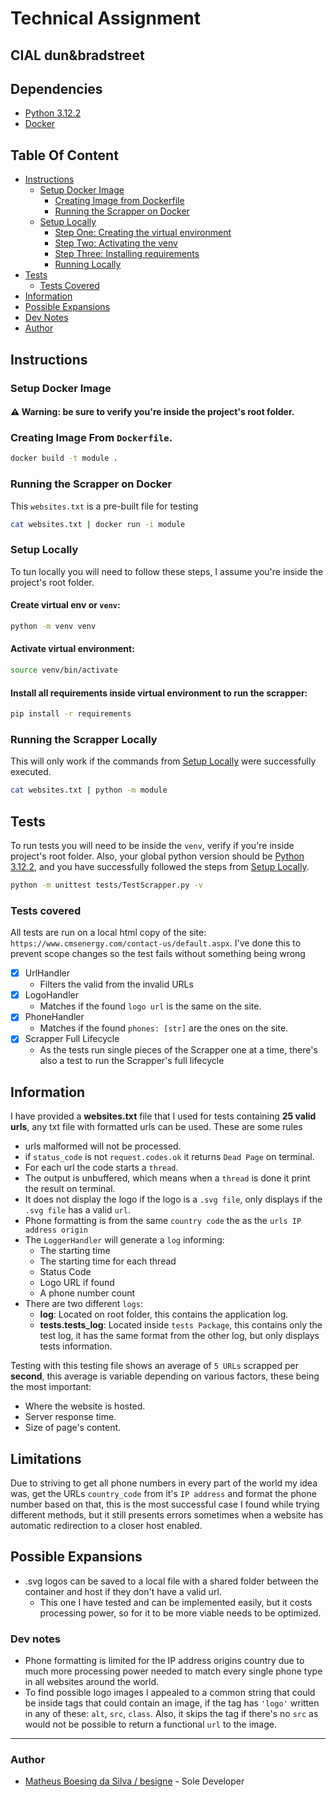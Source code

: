 # Technical Assignment
## CIAL dun&bradstreet
## Dependencies
- [Python 3.12.2](https://www.python.org/downloads/release/python-3122/)
- [Docker](https://docs.docker.com/)
## Table Of Content
- [Instructions](#Instructions)
  - [Setup Docker Image](#Setup-Docker-Image)
    - [Creating Image from Dockerfile](#Creating-Image-From-Dockerfile)
    - [Running the Scrapper on Docker](#Running-the-Scrapper-on-Docker)
  - [Setup Locally](#Setup-Locally)
    - [Step One: Creating the virtual environment](#Create-virtual-env-or-venv)
    - [Step Two: Activating the venv](#Activate-virtual-environment)
    - [Step Three: Installing requirements](#Install-all-requirements-inside-virtual-environment-to-run-the-scrapper)
    - [Running Locally](#Running-the-Scrapper-Locally)
- [Tests](#Tests)
  - [Tests Covered](#Tests-covered)
- [Information](#Information)
- [Possible Expansions](#Possible-Expansions)
- [Dev Notes](#Dev-notes)
- [Author](#Author)
## Instructions
### Setup Docker Image
#### ⚠ **Warning:** be sure to verify you're inside the project's root folder.
### Creating Image From `Dockerfile`.
```bash
docker build -t module .
```
### Running the Scrapper on Docker
This `websites.txt` is a pre-built file for testing
```bash
cat websites.txt | docker run -i module
```
### Setup Locally
To tun locally you will need to follow these steps, I assume you're inside the project's root folder.
#### Create virtual env or `venv`:
```bash
python -m venv venv
```
#### Activate virtual environment:
```bash
source venv/bin/activate
```
#### Install all requirements inside virtual environment to run the scrapper:
```bash
pip install -r requirements
```
### Running the Scrapper Locally
This will only work if the commands from [Setup Locally](#Setup-Locally) were successfully executed.
```bash
cat websites.txt | python -m module
```
## Tests
To run tests you will need to be inside the `venv`, verify if you're inside project's root folder. Also, your global python version should be [Python 3.12.2](https://www.python.org/downloads/release/python-3122/), and you have successfully followed the steps from [Setup Locally](#Setup-Locally).
```bash
python -m unittest tests/TestScrapper.py -v
```
### Tests covered
All tests are run on a local html copy of the site: `https://www.cmsenergy.com/contact-us/default.aspx`. I've done this to prevent scope changes so the test fails without something being wrong
 
- [X] UrlHandler
  - Filters the valid from the invalid URLs
- [x] LogoHandler
  - Matches if the found `logo url` is the same on the site.
- [x] PhoneHandler
  - Matches if the found `phones: [str]` are the ones on the site.
- [x] Scrapper Full Lifecycle
  - As the tests run single pieces of the Scrapper one at a time, there's also a test to run the Scrapper's full lifecycle

## Information
I have provided a **websites.txt** file that I used for tests containing **25 valid urls**, any txt file with formatted urls can be used.
These are some rules

- urls malformed will not be processed.
- if `status_code` is not `request.codes.ok` it returns `Dead Page` on terminal.
- For each url the code starts a `thread`.
- The output is unbuffered, which means when a `thread` is done it print the result on terminal.
- It does not display the logo if the logo is a `.svg file`, only displays if the `.svg file` has a valid `url`.
- Phone formatting is from the same `country code` the as the `urls IP address origin`  
- The `LoggerHandler` will generate a `log` informing:
  - The starting time
  - The starting time for each thread
  - Status Code
  - Logo URL if found
  - A phone number count
- There are two different `logs`:
  - **log**: Located on root folder, this contains the application log.
  - **tests.tests_log**: Located inside `tests Package`, this contains only the test log, it has the same format from the other log, but only displays tests information.

Testing with this testing file shows an average of `5 URLs` scrapped per **second**, this average is variable depending on various factors, these being the most important:
- Where the website is hosted.
- Server response time.
- Size of page's content.

## Limitations
Due to striving to get all phone numbers in every part of the world my idea was, get the URLs `country_code` from it's `IP address`
and format the phone number based on that, this is the most successful case I found while trying different methods, but it still presents errors sometimes when a website
has automatic redirection to a closer host enabled.
## Possible Expansions
- .svg logos can be saved to a local file with a shared folder between the container and host if they don't have a valid url.
  - This one I have tested and can be implemented easily, but it costs processing power, so for it to be more viable needs to be optimized.
### Dev notes
- Phone formatting is limited for the IP address origins country due to much more processing power needed to match every single phone type in all websites around the world.
- To find possible logo images I appealed to a common string that could be inside tags that could contain an image, if the tag has `'logo'` written in any of these: `alt`, `src`, `class`. Also, it skips the tag if there's no `src` as would not be possible to return a functional `url` to the image.
----------------
### Author
- [Matheus Boesing da Silva / besigne](https://github.com/besigne) - Sole Developer